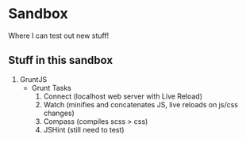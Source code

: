 Sandbox
=======

Where I can test out new stuff!

## Stuff in this sandbox
1. GruntJS
	* Grunt Tasks
		1. Connect (localhost web server with Live Reload)
		2. Watch (minifies and concatenates JS, live reloads on js/css changes)
		3. Compass (compiles scss > css)
		4. JSHint (still need to test)